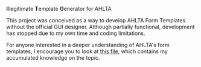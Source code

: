 **I**llegitimate **T**emplate **G**enerator for AHLTA

This project was conceived as a way to develop AHLTA Form Templates without the official GUI designer. Although partially functional, development has stopped due to my own time and coding limitations. 

For anyone interested in a deeper understanding of AHLTA's form templates, I encourage you to look at [this file](https://github.com/DavidAlt/ITG/blob/master/Master%20Decoder.docx), which contains my accumulated knowledge on the topic.
